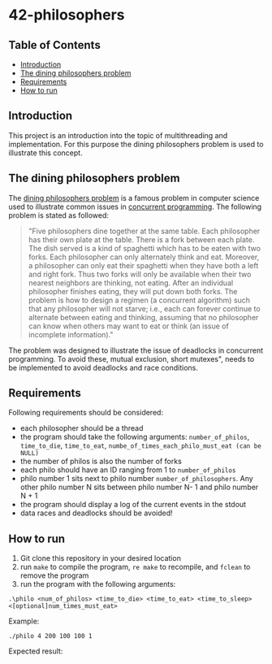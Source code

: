 # 42-philosophers

## Table of Contents
- [Introduction](#introduction)
- [The dining philosophers problem](#the-dining-philosophers-problem)
- [Requirements](#requirements)
- [How to run](#how-to-run)

## Introduction
This project is an introduction into the topic of multithreading and implementation. For this purpose the dining philosophers problem is used to illustrate this concept.

## The dining philosophers problem
The [dining philosophers problem](https://en.wikipedia.org/wiki/Dining_philosophers_problem) is a famous problem in computer science used to illustrate common issues in [concurrent programming](https://en.wikipedia.org/wiki/Concurrency_(computer_science)). The following problem is stated as followed:
> "Five philosophers dine together at the same table. Each philosopher has their own plate at the table. There is a fork between each plate. The dish served is a kind of spaghetti which has to be eaten with two forks. Each philosopher can only alternately think and eat. Moreover, a philosopher can only eat their spaghetti when they have both a left and right fork. Thus two forks will only be available when their two nearest neighbors are thinking, not eating. After an individual philosopher finishes eating, they will put down both forks. The problem is how to design a regimen (a concurrent algorithm) such that any philosopher will not starve; i.e., each can forever continue to alternate between eating and thinking, assuming that no philosopher can know when others may want to eat or think (an issue of incomplete information)."

The problem was designed to illustrate the issue of deadlocks in concurrent programming. To avoid these, mutual exclusion, short mutexes", needs to be implemented to avoid deadlocks and race conditions. 

## Requirements

Following requirements should be considered:
- each philosopher should be a thread
- the program should take the following arguments: `number_of_philos`, `time_to_die`, `time_to_eat`, `numbe_of_times_each_philo_must_eat (can be NULL)`
- the number of philos is also the number of forks
- each philo should have an ID ranging from 1 to `number_of_philos`
- philo number 1 sits next to philo number `number_of_philosophers`. Any other philo number N sits between philo number N- 1 and philo number N + 1
- the program should display a log of the current events in the stdout
- data races and deadlocks should be avoided!

## How to run

1. Git clone this repository in your desired location
2. run `make` to compile the program, `re make` to recompile, and `fclean` to remove the program
3. run the program with the following arguments:
```
.\philo <num_of_philos> <time_to_die> <time_to_eat> <time_to_sleep> <[optional]num_times_must_eat>
```

Example:
```
./philo 4 200 100 100 1
```

Expected result:
